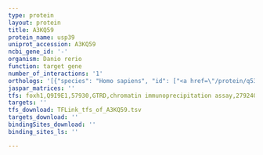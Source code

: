 ```yaml
---
type: protein
layout: protein
title: A3KQ59
protein_name: usp39
uniprot_accession: A3KQ59
ncbi_gene_id: '-'
organism: Danio rerio
function: target gene
number_of_interactions: '1'
orthologs: '[{"species": "Homo sapiens", "id": ["<a href=\"/protein/q53gs9\">Q53GS9</a>"]}, {"species": "Mus musculus", "id": ["<a href=\"/protein/q3tix9\">Q3TIX9</a>"]}, {"species": "Rattus norvegicus", "id": ["B2GV41"]}, {"species": "Drosophila melanogaster", "id": ["<a href=\"/protein/q9vwp1\">Q9VWP1</a>"]}, {"species": "Caenorhabditis elegans", "id": ["<a href=\"/protein/o44787\">O44787</a>"]}, {"species": "Saccharomyces cerevisiae", "id": ["<a href=\"/protein/p43589\">P43589</a>"]}]'
jaspar_matrices: ''
tfs: foxh1,Q9I9E1,57930,GTRD,chromatin immunoprecipitation assay,27924024%5Buid%5D,No
targets: ''
tfs_download: TFLink_tfs_of_A3KQ59.tsv
targets_download: ''
bindingSites_download: ''
binding_sites_ls: ''

---
```

